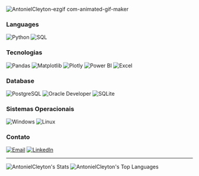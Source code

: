 ![AntonielCleyton-ezgif com-animated-gif-maker](https://github.com/AntonielCleyton/AntonielCleyton/assets/63554417/8a3f7e57-51c8-4a8d-b4d5-e06d6311a18a)
### Languages

![Python](https://img.shields.io/badge/-Python-000?&logo=Python)
![SQL](https://img.shields.io/badge/-SQL-000?&logo=MySQL)

### Tecnologias

![Pandas](https://img.shields.io/badge/-Pandas-000?&logo=Pandas)
![Matplotlib](https://img.shields.io/badge/-Matplotlib-000?&logo=target)
![Plotly](https://img.shields.io/badge/-Plotly-000?&logo=Plotly)
![Power BI](https://img.shields.io/badge/-Power_BI-000?&logo=Power-BI)
![Excel](https://img.shields.io/badge/-Excel-000?&logo=Microsoft-Excel)

### Database

![PostgreSQL](https://img.shields.io/badge/-PostgreSQL-000?&logo=PostgreSQL)
![Oracle Developer](https://img.shields.io/badge/-Oracle_Developer-000?&logo=Oracle)
![SQLite](https://img.shields.io/badge/-SQLite-000?&logo=SQLite)

### Sistemas Operacionais

![Windows](https://img.shields.io/badge/-Windows-000?&logo=Windows)
![Linux](https://img.shields.io/badge/-Linux-000?&logo=Linux)

### Contato

[![Email](https://img.shields.io/badge/-Email-000?&logo=Gmail)](mailto:antonielcbs@gmail.com)
[![LinkedIn](https://img.shields.io/badge/-LinkedIn-000?&logo=LinkedIn)](https://www.linkedin.com/in/antonielcleyton/)

<!DOCTYPE html><html lang="pt-br"><head><meta charset="UTF-8"><meta name="viewport" content="width=device-width, initial-scale=1.0"></head><body><div id="chat-container"><div class="message"><p></p></div><hr><div class="message"><p></p></div></div></body></html>


![AntonielCleyton's Stats](https://github-readme-stats.vercel.app/api?username=AntonielCleyton&theme=dark&show_icons=true&hide_border=true&count_private=true)
![AntonielCleyton's Top Languages](https://github-readme-stats.vercel.app/api/top-langs/?username=AntonielCleyton&theme=dark&show_icons=true&hide_border=true&layout=compact)

